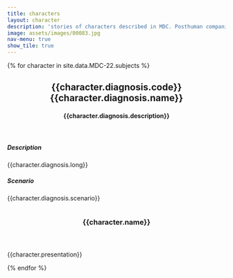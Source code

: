 ```yaml
---
title: characters
layout: character
description: 'stories of characters described in MDC. Posthuman companion'
image: assets/images/00083.jpg
nav-menu: true
show_tile: true
---
```


<!-- Main -->
<div id="main">


{% for character in site.data.MDC-22.subjects %}


<!-- One -->
<section id="one">
	<div class="inner">
		<header class="major">
			<h2>{{character.diagnosis.code}} {{character.diagnosis.name}}</h2>
			<h4>{{character.diagnosis.description}}</h4>
		</header>
		<h5>Description</h5>
		{{character.diagnosis.long}} </p>
<p>
		<h5>Scenario</h5>
		{{character.diagnosis.scenario}}
		</p>
	</div>
</section>

<!-- Two -->
<section id="two" class="spotlights">
	<section>
		<a href="generic.html" class="image">
			<img src="{{ site.data.MDC-22.network-folder }}{{character.image}}" alt="" data-position="center center" />
		</a>
		<div class="content">
			<div class="inner">
				<header class="major">
					<h3>{{character.name}}</h3>
				</header>
				<p>{{character.presentation}}</p>
				<!-- <ul class="actions">
					<li><a href="generic.html" class="button">Learn more</a></li>
				</ul> -->
			</div>
		</div>
	</section>
</section>

{% endfor %}

</div>
